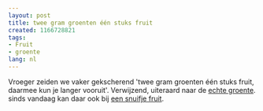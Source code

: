 ```yaml
---
layout: post
title: twee gram groenten één stuks fruit
created: 1166728821
tags:
- Fruit
- groente
lang: nl
---
```

Vroeger zeiden we vaker gekscherend 'twee gram groenten één stuks fruit, daarmee kun je langer vooruit'. Verwijzend, uiteraard naar de [echte groente](http://nl.wikipedia.org/wiki/Marihuana). sinds vandaag kan daar ook bij [een snuifje fruit](http://www.blikopnieuws.nl/bericht/39761).

